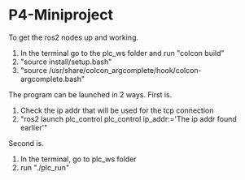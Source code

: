 # P4-Miniproject

To get the ros2 nodes up and working.
1. In the terminal go to the plc_ws folder and run "colcon build"
2. "source install/setup.bash"
3. "source /usr/share/colcon_argcomplete/hook/colcon-argcomplete.bash"

The program can be launched in 2 ways.
First is.
1. Check the ip addr that will be used for the tcp connection
2. "ros2 launch plc_control plc_control ip_addr:='The ip addr found earlier'"

Second is.
1. In the terminal, go to plc_ws folder
2. run "./plc_run"
